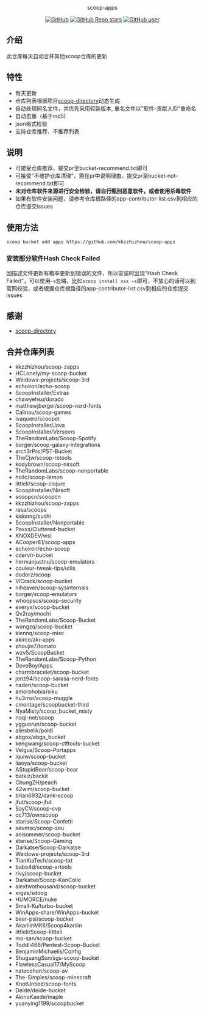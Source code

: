 <p align="center">
  scoop-apps
</p>
<p align="center">
  <a href="https://github.com/kkzzhizhou/scoop-apps"><img alt="GitHub" src="https://img.shields.io/badge/Readme--Style-standard--repository-brightgreen?style=flat-square&color=f83500"/></a>
  <a href="https://github.com/kkzzhizhou/scoop-apps"><img alt="GitHub Repo stars" src="https://img.shields.io/github/stars/kkzzhizhou/scoop-apps?style=flat-square"/></a>
  <a href="https://github.com/kkzzhizhou"><img alt="GitHub user" src="https://img.shields.io/badge/author-kkzzhizhou-brightgreen?style=flat-square"/></a>
</p>


## 介绍

此仓库每天自动合并其他scoop仓库的更新

## 特性

- 每天更新
- 仓库列表根据项目[scoop-directory](https://github.com/rasa/scoop-directory)动态生成
- 自动处理同名文件，并优先采用较新版本, 重名文件以"软件-贡献人ID"重命名
- 自动去重（基于md5)
- json格式检验
- 支持仓库推荐、不推荐列表

## 说明

- 可接受仓库推荐，提交pr至bucket-recommend.txt即可
- 可接受"不维护仓库清理”，需在pr中说明理由，提交pr至bucket-not-recommend.txt即可
- **未对仓库软件来源进行安全检验，请自行甄别恶意软件，或者使用杀毒软件**
- 如果有软件安装问题，请参考仓库根路径的app-contributor-list.csv到相应的仓库提交issues

## 使用方法

```
scoop bucket add apps https://github.com/kkzzhizhou/scoop-apps
```

### 安装部分软件Hash Check Failed



因描述文件更新有概率更新到错误的文件，所以安装时出现“Hash Check Failed”，可以使用`-s`忽略，比如`scoop install xxx -s`即可，不放心的话可以到官网校验，或者根据仓库根路径的app-contributor-list.csv到相应的仓库提交issues

## 感谢

- [scoop-directory](https://github.com/rasa/scoop-directory)

## 合并仓库列表

- kkzzhizhou/scoop-zapps
- HCLonely/my-scoop-bucket
- Weidows-projects/scoop-3rd
- echoiron/echo-scoop
- ScoopInstaller/Extras
- chawyehsu/dorado
- matthewjberger/scoop-nerd-fonts
- Calinou/scoop-games
- ivaquero/scoopet
- ScoopInstaller/Java
- ScoopInstaller/Versions
- TheRandomLabs/Scoop-Spotify
- borger/scoop-galaxy-integrations
- arch3rPro/PST-Bucket
- TheCjw/scoop-retools
- kodybrown/scoop-nirsoft
- TheRandomLabs/scoop-nonportable
- hoilc/scoop-lemon
- littleli/scoop-clojure
- ScoopInstaller/Nirsoft
- scoopcn/scoopcn
- kkzzhizhou/scoop-zapps
- rasa/scoops
- kidonng/sushi
- ScoopInstaller/Nonportable
- Paxxs/Cluttered-bucket
- KNOXDEV/wsl
- ACooper81/scoop-apps
- echoiron/echo-scoop
- cderv/r-bucket
- hermanjustnu/scoop-emulators
- couleur-tweak-tips/utils
- dodorz/scoop
- ViCrack/scoop-bucket
- niheaven/scoop-sysinternals
- borger/scoop-emulators
- whoopscs/scoop-security
- everyx/scoop-bucket
- Qv2ray/mochi
- TheRandomLabs/Scoop-Bucket
- wangzq/scoop-bucket
- kiennq/scoop-misc
- akirco/aki-apps
- zhoujin7/tomato
- wzv5/ScoopBucket
- TheRandomLabs/Scoop-Python
- DoveBoy/Apps
- charmbracelet/scoop-bucket
- jonz94/scoop-sarasa-nerd-fonts
- naderi/scoop-bucket
- amorphobia/siku
- hu3rror/scoop-muggle
- cmontage/scoopbucket-third
- NyaMisty/scoop_bucket_misty
- noql-net/scoop
- ygguorun/scoop-bucket
- aliesbelik/poldi
- abgox/abgo_bucket
- kengwang/scoop-ctftools-bucket
- Velgus/Scoop-Portapps
- iquiw/scoop-bucket
- liaoya/scoop-bucket
- AStupidBear/scoop-bear
- batkiz/backit
- ChungZH/peach
- 42wim/scoop-bucket
- brian6932/dank-scoop
- jfut/scoop-jfut
- SayCV/scoop-cvp
- cc713/ownscoop
- starise/Scoop-Confetti
- seumsc/scoop-seu
- aoisummer/scoop-bucket
- starise/Scoop-Gaming
- Darkatse/Scoop-Darkatse
- Weidows-projects/scoop-3rd
- TianXiaTech/scoop-txt
- babo4d/scoop-xrtools
- rivy/scoop-bucket
- Darkatse/Scoop-KanColle
- alextwothousand/scoop-bucket
- xrgzs/sdoog
- HUMORCE/nuke
- Small-Ku/turbo-bucket
- WinApps-share/WinApps-bucket
- beer-psi/scoop-bucket
- AkariiinMKII/Scoop4kariiin
- littleli/Scoop-littleli
- mo-san/scoop-bucket
- Toddli468/Pentest-Scoop-Bucket
- BenjaminMichaelis/Config
- ShuguangSun/sgs-scoop-bucket
- FlawlessCasual17/MyScoop
- natecohen/scoop-av
- The-Simples/scoop-minecraft
- KnotUntied/scoop-fonts
- Deide/deide-bucket
- AkinoKaede/maple
- yuanying1199/scoopbucket
